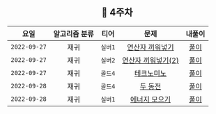 
<div align="center">

## 📅 4주차

| 요일 | 알고리즘 분류 | 티어  | 문제| 내풀이 |
| :---: | :---: | :---: | :---: | :---:|
|`2022-09-27`| 재귀 | `실버1` | [연산자 끼워넣기](https://www.acmicpc.net/problem/14888)| [풀이](https://github.com/jangwon3828/Algorithm_Competition-Study/blob/woojin/4%EC%A3%BC%EC%B0%A8/4%EC%A3%BC%EC%B0%A8_%EC%9A%B0%EC%A7%84/%EC%97%B0%EC%82%B0%EC%9E%90%20%EB%81%BC%EC%9B%8C%EB%84%A3%EA%B8%B0.java) |
|`2022-09-27`| 재귀 | `실버2` | [연산자 끼워넣기(2)](https://www.acmicpc.net/problem/15657)| [풀이](https://github.com/jangwon3828/Algorithm_Competition-Study/blob/woojin/4%EC%A3%BC%EC%B0%A8/4%EC%A3%BC%EC%B0%A8_%EC%9A%B0%EC%A7%84/%EC%97%B0%EC%82%B0%EC%9E%90%20%EB%81%BC%EC%9B%8C%EB%84%A3%EA%B8%B0(2).java) |
|`2022-09-27`| 재귀 | `골드4` | [테크노미노](https://www.acmicpc.net/problem/14500) | [풀이](https://github.com/jangwon3828/Algorithm_Competition-Study/blob/woojin/4%EC%A3%BC%EC%B0%A8/4%EC%A3%BC%EC%B0%A8_%EC%9A%B0%EC%A7%84/%ED%85%8C%ED%8A%B8%EB%A1%9C%EB%AF%B8%EB%85%B8.java) |
|`2022-09-28`| 재귀 | `골드4` | [두 동전](https://www.acmicpc.net/problem/16197) | [풀이](https://github.com/jangwon3828/Algorithm_Competition-Study/blob/woojin/4%EC%A3%BC%EC%B0%A8/4%EC%A3%BC%EC%B0%A8_%EC%9A%B0%EC%A7%84/%EB%91%90%20%EB%8F%99%EC%A0%84.java) |
|`2022-09-28`| 재귀 | `실버1` | [에너지 모으기](https://www.acmicpc.net/problem/16198) | [풀이](https://github.com/jangwon3828/Algorithm_Competition-Study/blob/woojin/4%EC%A3%BC%EC%B0%A8/4%EC%A3%BC%EC%B0%A8_%EC%9A%B0%EC%A7%84/%EC%97%90%EB%84%88%EC%A7%80%20%EB%AA%A8%EC%9C%BC%EA%B8%B0.java) |

</div>
